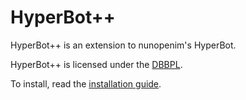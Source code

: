 # HyperBot++
HyperBot++ is an extension to nunopenim's HyperBot.

HyperBot++ is licensed under the [DBBPL](https://github.com/githubcatw/HyperBot_Plus/blob/master/licenses/DBBPL.md).

To install, read the [installation guide](https://github.com/githubcatw/HyperBot_Plus/blob/master/guides/Install.md).